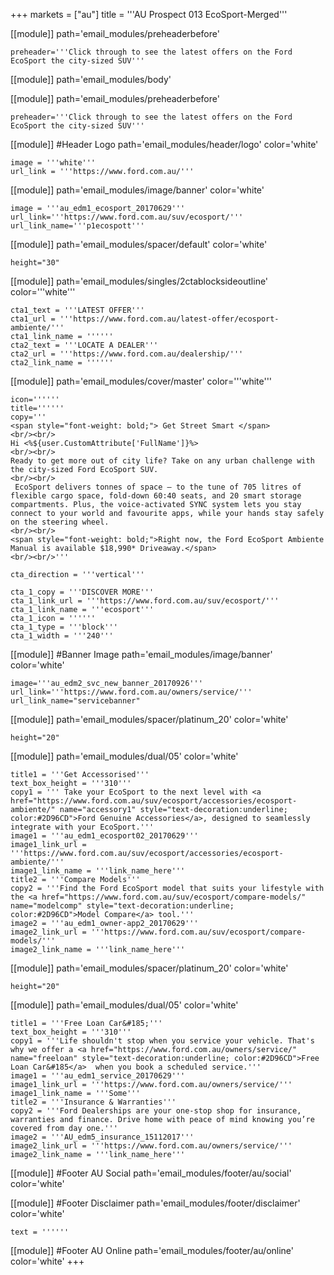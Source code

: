 +++
markets = ["au"]
title = '''AU Prospect 013 EcoSport-Merged'''


[[module]]
path='email_modules/preheaderbefore'


	preheader='''Click through to see the latest offers on the Ford EcoSport the city-sized SUV'''

[[module]]
path='email_modules/body'

[[module]]
path='email_modules/preheaderbefore'

	preheader='''Click through to see the latest offers on the Ford EcoSport the city-sized SUV'''


[[module]] #Header Logo
path='email_modules/header/logo'
color='white'

	image = '''white'''
	url_link = '''https://www.ford.com.au/'''


[[module]]
path='email_modules/image/banner'
color='white'

    image = '''au_edm1_ecosport_20170629'''
	url_link='''https://www.ford.com.au/suv/ecosport/'''
	url_link_name='''p1ecospott''' 

[[module]]
path='email_modules/spacer/default'
color='white'

	height="30"
    
[[module]]
path='email_modules/singles/2ctablocksideoutline'
color='''white'''

	cta1_text = '''LATEST OFFER'''
	cta1_url = '''https://www.ford.com.au/latest-offer/ecosport-ambiente/'''
	cta1_link_name = ''''''
	cta2_text = '''LOCATE A DEALER'''
	cta2_url = '''https://www.ford.com.au/dealership/'''
	cta2_link_name = ''''''


[[module]]
path='email_modules/cover/master'
color='''white'''

	icon=''''''
	title=''''''
	copy='''
    <span style="font-weight: bold;"> Get Street Smart </span>
    <br/><br/>
    Hi <%${user.CustomAttribute['FullName']}%>
    <br/><br/>
    Ready to get more out of city life? Take on any urban challenge with the city-sized Ford EcoSport SUV. 
    <br/><br/>
     EcoSport delivers tonnes of space – to the tune of 705 litres of flexible cargo space, fold-down 60:40 seats, and 20 smart storage compartments. Plus, the voice-activated SYNC system lets you stay connect to your world and favourite apps, while your hands stay safely on the steering wheel. 
    <br/><br/>
    <span style="font-weight: bold;">Right now, the Ford EcoSport Ambiente Manual is available $18,990* Driveaway.</span> 
    <br/><br/>'''

	cta_direction = '''vertical'''

	cta_1_copy = '''DISCOVER MORE'''
	cta_1_link_url = '''https://www.ford.com.au/suv/ecosport/'''
	cta_1_link_name = '''ecosport'''
	cta_1_icon = ''''''
	cta_1_type = '''block'''
	cta_1_width = '''240'''

[[module]] #Banner Image
path='email_modules/image/banner'
color='white'

	image='''au_edm2_svc_new_banner_20170926'''
	url_link='''https://www.ford.com.au/owners/service/'''
	url_link_name="servicebanner"

[[module]]
path='email_modules/spacer/platinum_20'
color='white'

	height="20"

[[module]]
path='email_modules/dual/05'
color='white'

    title1 = '''Get Accessorised'''
    text_box_height = '''310'''
	copy1 = ''' Take your EcoSport to the next level with <a href="https://www.ford.com.au/suv/ecosport/accessories/ecosport-ambiente/" name="accessory1" style="text-decoration:underline; color:#2D96CD">Ford Genuine Accessories</a>, designed to seamlessly integrate with your EcoSport.'''
	image1 = '''au_edm1_ecosport02_20170629'''
	image1_link_url = '''https://www.ford.com.au/suv/ecosport/accessories/ecosport-ambiente/'''
	image1_link_name = '''link_name_here'''
	title2 = '''Compare Models'''
	copy2 = '''Find the Ford EcoSport model that suits your lifestyle with the <a href="https://www.ford.com.au/suv/ecosport/compare-models/" name="modelcomp" style="text-decoration:underline; color:#2D96CD">Model Compare</a> tool.'''
	image2 = '''au_edm1_owner-app2_20170629'''
	image2_link_url = '''https://www.ford.com.au/suv/ecosport/compare-models/'''
	image2_link_name = '''link_name_here'''
	
  

[[module]]
path='email_modules/spacer/platinum_20'
color='white'

	height="20"

[[module]]
path='email_modules/dual/05'
color='white'

	title1 = '''Free Loan Car&#185;'''
    text_box_height = '''310'''
	copy1 = '''Life shouldn't stop when you service your vehicle. That's why we offer a <a href="https://www.ford.com.au/owners/service/" name="freeloan" style="text-decoration:underline; color:#2D96CD">Free Loan Car&#185</a>  when you book a scheduled service.'''
	image1 = '''au_edm1_service_20170629'''
	image1_link_url = '''https://www.ford.com.au/owners/service/'''
	image1_link_name = '''Some'''
	title2 = '''Insurance & Warranties'''
	copy2 = '''Ford Dealerships are your one-stop shop for insurance, warranties and finance. Drive home with peace of mind knowing you’re covered from day one.'''
	image2 = '''AU_edm5_insurance_15112017'''
	image2_link_url = '''https://www.ford.com.au/owners/service/'''
	image2_link_name = '''link_name_here'''


[[module]] #Footer AU Social
path='email_modules/footer/au/social'
color='white'

[[module]] #Footer Disclaimer
path='email_modules/footer/disclaimer'
color='white'

	text = ''''''
[[module]] #Footer AU Online
path='email_modules/footer/au/online'
color='white'
+++


